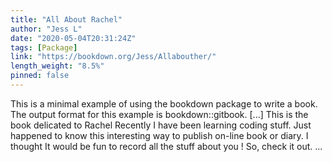 ```yaml
---
title: "All About Rachel"
author: "Jess L"
date: "2020-05-04T20:31:24Z"
tags: [Package]
link: "https://bookdown.org/Jess/Allabouther/"
length_weight: "8.5%"
pinned: false
---
```


This is a minimal example of using the bookdown package to write a book. The output format for this example is bookdown::gitbook. [...] This is the book delicated to Rachel Recently I have been learning coding stuff. Just happened to know this interesting way to publish on-line book or diary. I thought It would be fun to record all the stuff about you ! So, check it out. ...
